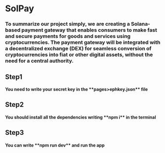 # SolPay
### To summarize our project simply, we are creating a Solana-based payment gateway that enables consumers to make fast and secure payments for goods and services using cryptocurrencies. The payment gateway will be integrated with a decentralized exchange (DEX) for seamless conversion of cryptocurrencies into fiat or other digital assets, without the need for a central authority.



## Step1
<h4> You need to write your secret key in the **pages>ephkey.json** file</h4>



## Step2 
<h4> You should install all the dependencies writing **npm i** in the terminal</h4>


## Step3
<h4> You can write **npm run dev** and run the app</h4>
